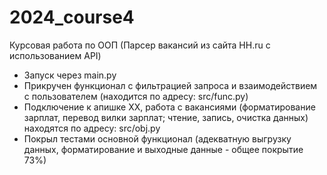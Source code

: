 # 2024_course4
Курсовая работа по ООП (Парсер вакансий из сайта HH.ru с использованием API)
- Запуск через main.py
- Прикручен функционал с фильтрацией запроса и взаимодействием с пользователем (находится по адресу: src/func.py)
- Подключение к апишке ХХ, работа с вакансиями (форматирование зарплат, перевод вилки зарплат; чтение, запись, очистка данных) находятся по адресу: src/obj.py
- Покрыл тестами основной функционал (адекватную выгрузку данных, форматирование и выходные данные - общее покрытие 73%)
